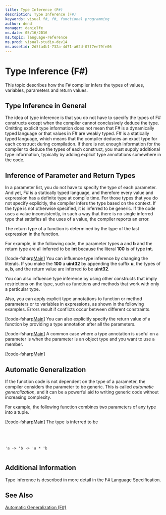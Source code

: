 ```yaml
---
title: Type Inference (F#)
description: Type Inference (F#)
keywords: visual f#, f#, functional programming
author: dend
manager: danielfe
ms.date: 05/16/2016
ms.topic: language-reference
ms.prod: visual-studio-dev14
ms.assetid: 2d5fa4b1-732a-4d71-a62d-07f7ee79fe06 
---
```


# Type Inference (F#)

This topic describes how the F# compiler infers the types of values, variables, parameters and return values.


## Type Inference in General
The idea of type inference is that you do not have to specify the types of F# constructs except when the compiler cannot conclusively deduce the type. Omitting explicit type information does not mean that F# is a dynamically typed language or that values in F# are weakly typed. F# is a statically typed language, which means that the compiler deduces an exact type for each construct during compilation. If there is not enough information for the compiler to deduce the types of each construct, you must supply additional type information, typically by adding explicit type annotations somewhere in the code.


## Inference of Parameter and Return Types
In a parameter list, you do not have to specify the type of each parameter. And yet, F# is a statically typed language, and therefore every value and expression has a definite type at compile time. For those types that you do not specify explicitly, the compiler infers the type based on the context. If the type is not otherwise specified, it is inferred to be generic. If the code uses a value inconsistently, in such a way that there is no single inferred type that satisfies all the uses of a value, the compiler reports an error.

The return type of a function is determined by the type of the last expression in the function.

For example, in the following code, the parameter types **a** and **b** and the return type are all inferred to be **int** because the literal **100** is of type **int**.

[!code-fsharp[Main](snippets/fslangref3/snippet301.fs)]
    You can influence type inference by changing the literals. If you make the **100** a **uint32** by appending the suffix **u**, the types of **a**, **b**, and the return value are inferred to be **uint32**.

You can also influence type inference by using other constructs that imply restrictions on the type, such as functions and methods that work with only a particular type.

Also, you can apply explicit type annotations to function or method parameters or to variables in expressions, as shown in the following examples. Errors result if conflicts occur between different constraints.

[!code-fsharp[Main](snippets/fslangref3/snippet302.fs)]
    You can also explicitly specify the return value of a function by providing a type annotation after all the parameters.

[!code-fsharp[Main](snippets/fslangref3/snippet303.fs)]
    A common case where a type annotation is useful on a parameter is when the parameter is an object type and you want to use a member.

[!code-fsharp[Main](snippets/fslangref3/snippet304.fs)]
    
## Automatic Generalization
If the function code is not dependent on the type of a parameter, the compiler considers the parameter to be generic. This is called *automatic generalization*, and it can be a powerful aid to writing generic code without increasing complexity.

For example, the following function combines two parameters of any type into a tuple.

[!code-fsharp[Main](snippets/fslangref3/snippet305.fs)]
    The type is inferred to be




```




'a -> 'b -> 'a * 'b


```





## Additional Information
Type inference is described in more detail in the F# Language Specification.


## See Also
[Automatic Generalization &#40;F&#35;&#41;](Automatic-Generalization-%5BFSharp%5D.md)

